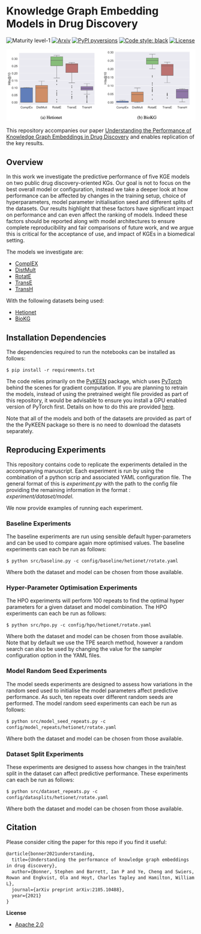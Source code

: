 # Knowledge Graph Embedding Models in Drug Discovery

![Maturity level-1](https://img.shields.io/badge/Maturity%20Level-ML--1-yellow)
[![Arxiv](https://img.shields.io/badge/ArXiv-2105.10488-orange.svg)](https://arxiv.org/abs/2105.10488)
[![PyPI pyversions](https://img.shields.io/pypi/pyversions/pykeen)](https://img.shields.io/pypi/pyversions/pykeen)
[![Code style: black](https://img.shields.io/badge/code%20style-black-000000.svg)](https://github.com/psf/black)
[![License](https://img.shields.io/badge/License-Apache_2.0-blue.svg)](https://opensource.org/licenses/Apache-2.0)

<p align="center">
  <img width="800" src="https://github.com/AstraZeneca/kgem-in-drug-discovery/raw/master/result.png">
</p>

This repository accompanies our paper [Understanding the Performance of Knowledge Graph Embeddings in Drug Discovery](https://arxiv.org/abs/2105.10488) and enables replication of the key results.

## Overview

In this work we investigate the predictive performance of five KGE models on two public drug discovery-oriented KGs. Our goal is not to focus on the best overall model or configuration, instead we take a deeper look at how performance can be affected by changes in the training setup, choice of hyperparameters, model parameter initialisation seed and different splits of the datasets. Our results highlight that these factors have significant impact on performance and can even affect the ranking of models. Indeed these factors should be reported along with model architectures to ensure complete reproducibility and fair comparisons of future work, and we argue this is critical for the acceptance of use, and impact of KGEs in a biomedical setting.

The models we investigate are: 

- [ComplEX](https://arxiv.org/abs/1606.06357)
- [DistMult](https://arxiv.org/abs/1412.6575)
- [RotatE](https://arxiv.org/abs/1902.10197)
- [TransE](https://papers.nips.cc/paper/2013/hash/1cecc7a77928ca8133fa24680a88d2f9-Abstract.html)
- [TransH](https://ojs.aaai.org/index.php/AAAI/article/view/8870)

With the following datasets being used:

- [Hetionet](https://het.io)
- [BioKG](https://github.com/dsi-bdi/biokg)

## Installation Dependencies

The dependencies required to run the notebooks can be installed as follows:

```shell
$ pip install -r requirements.txt
```

The code relies primarily on the [PyKEEN](https://github.com/pykeen/pykeen) package, which uses [PyTorch](https://pytorch.org/) behind the scenes for gradient computation. If you are planning to retrain the models, instead of using the pretrained weight file provided as part of this repository, it would be advisable to ensure you install a GPU enabled version of PyTorch first. Details on how to do this are provided [here](https://pytorch.org/get-started/locally/).

Note that all of the models and both of the datasets are provided as part of the the PyKEEN package so there is no need to download the datasets separately.

## Reproducing Experiments 

This repository contains code to replicate the experiments detailed in the accompanying manuscript. Each experiment is run by using the combination of a python scrip and associated YAML configuration file. The general format of this is *experiment.py* with the path to the config file providing the remaining information in the format : *experiment/dataset/model*.

We now provide examples of running each experiment.

### Baseline Experiments

The baseline experiments are run using sensible default hyper-parameters and can be used to compare again more optimised values. The baseline experiments can each be run as follows:

```shell
$ python src/baseline.py -c config/baseline/hetionet/rotate.yaml
```
Where both the dataset and model can be chosen from those available.

### Hyper-Parameter Optimisation Experiments

The HPO experiments will perform 100 repeats to find the optimal hyper parameters for a given dataset and model combination. The HPO experiments can each be run as follows:

```shell
$ python src/hpo.py -c config/hpo/hetionet/rotate.yaml
```
Where both the dataset and model can be chosen from those available. Note that by default we use the TPE search method, however a random search can also be used by changing the value for the sampler configuration option in the YAML files.

### Model Random Seed Experiments

The model seeds experiments are designed to assess how variations in the random seed used to initialise the model parameters affect predictive performance. As such, ten repeats over different random seeds are performed. The model random seed experiments can each be run as follows:

```shell
$ python src/model_seed_repeats.py -c config/model_repeats/hetionet/rotate.yaml
```
Where both the dataset and model can be chosen from those available.

### Dataset Split Experiments

These experiments are designed to assess how changes in the train/test split in the dataset can affect predictive performance. These experiments can each be run as follows:

```shell
$ python src/dataset_repeats.py -c config/datasplits/hetionet/rotate.yaml
```
Where both the dataset and model can be chosen from those available.

## Citation

Please consider citing the paper for this repo if you find it useful:

```
@article{bonner2021understanding,
  title={Understanding the performance of knowledge graph embeddings in drug discovery},
  author={Bonner, Stephen and Barrett, Ian P and Ye, Cheng and Swiers, Rowan and Engkvist, Ola and Hoyt, Charles Tapley and Hamilton, William L},
  journal={arXiv preprint arXiv:2105.10488},
  year={2021}
}
```

**License**

- [Apache 2.0](https://github.com/AstraZeneca/awesome-drug-discovery-knowledge-graphs/blob/master/LICENSE)
